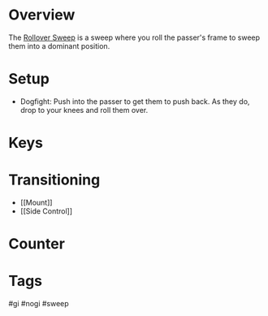 # Overview
The <u>Rollover Sweep</u> is a sweep where you roll the passer's frame to sweep them into a dominant position.
# Setup
- Dogfight: Push into the passer to get them to push back. As they do, drop to your knees and roll them over.
# Keys
# Transitioning
- [[Mount]]
- [[Side Control]]
# Counter
# Tags
#gi #nogi #sweep 